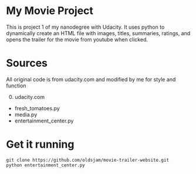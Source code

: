 # My Movie Project


This is project 1 of my nanodegree with Udacity.
It uses python to dynamically create an HTML file with images, titles, summaries, ratings, and opens the trailer for the movie from youtube when clicked.


# Sources


All original code is from udacity.com and modified by me for style and function

0. udacity.com
  - fresh_tomatoes.py
  - media.py
  - entertainment_center.py

# Get it running


```
git clone https://github.com/oldsjam/movie-trailer-website.git
python entertainment_center.py
```
